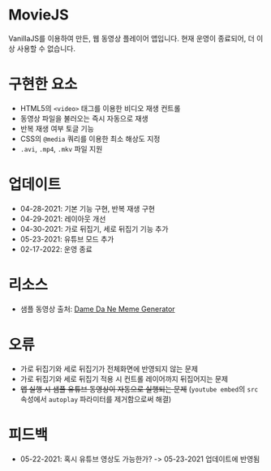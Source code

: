 # MovieJS
VanillaJS를 이용하여 만든, 웹 동영상 플레이어 앱입니다. 현재 운영이 종료되어, 더 이상 사용할 수 없습니다.

# 구현한 요소
- HTML5의 `<video>` 태그를 이용한 비디오 재생 컨트롤
- 동영상 파일을 불러오는 즉시 자동으로 재생
- 반복 재생 여부 토글 기능
- CSS의 `@media` 쿼리를 이용한 최소 해상도 지정
- `.avi`, `.mp4`, `.mkv` 파일 지원

# 업데이트
- 04-28-2021: 기본 기능 구현, 반복 재생 구현
- 04-29-2021: 레이아웃 개선
- 04-30-2021: 가로 뒤집기, 세로 뒤집기 기능 추가
- 05-23-2021: 유튜브 모드 추가
- 02-17-2022: 운영 종료

# 리소스
- 샘플 동영상 출처: [Dame Da Ne Meme Generator](https://animalface.site/damedane.html)

# 오류
- 가로 뒤집기와 세로 뒤집기가 전체화면에 반영되지 않는 문제
- 가로 뒤집기와 세로 뒤집기 적용 시 컨트롤 레이어까지 뒤집어지는 문제
- ~~앱 실행 시 샘플 유튜브 동영상이 자동으로 실행되는 문제~~ (`youtube embed`의 `src` 속성에서 `autoplay` 파라미터를 제거함으로써 해결)

# 피드백
- 05-22-2021: 혹시 유튜브 영상도 가능한가? -> 05-23-2021 업데이트에 반영됨